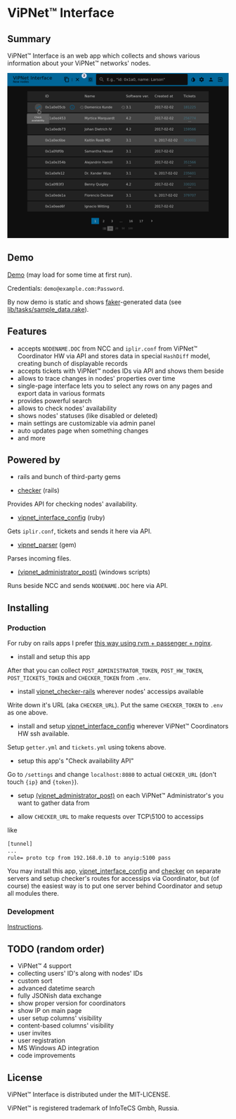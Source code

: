 # ViPNet™ Interface

## Summary

ViPNet™ Interface is an web app which collects and shows various information about your ViPNet™ networks' nodes.

![main window](/doc/img/main.png?raw=true)

## Demo

[Demo](https://vipnet-interface-demo.herokuapp.com) (may load for some time at first run).

Credentials: `demo@example.com:Password`.

By now demo is static and shows [faker](https://github.com/stympy/faker)-generated data (see [lib/tasks/sample_data.rake](sample_data.rake)).

## Features

* accepts `NODENAME.DOC` from NCC and `iplir.conf` from ViPNet™ Coordinator HW via API and stores data in special `HashDiff` model, creating bunch of displayable records
* accepts tickets with ViPNet™ nodes IDs via API and shows them beside
* allows to trace changes in nodes' properties over time
* single-page interface lets you to select any rows on any pages and export data in various formats
* provides powerful search
* allows to check nodes' availability
* shows nodes' statuses (like disabled or deleted)
* main settings are customizable via admin panel
* auto updates page when something changes
* and more

## Powered by

* rails and bunch of third-party gems

* [checker](https://github.com/kengho/checker) (rails)

Provides API for checking nodes' availability.

* [vipnet_interface_config](https://github.com/kengho/vipnet_interface_config) (ruby)

Gets `iplir.conf`, tickets and sends it here via API.

* [vipnet_parser](https://github.com/kengho/vipnet_parser) (gem)

Parses incoming files.

* [(vipnet_administrator_post)](https://github.com/kengho/vipnet_administrator_post) (windows scripts)

Runs beside NCC and sends `NODENAME.DOC` here via API.

## Installing

### Production

For ruby on rails apps I prefer [this way using rvm + passenger + nginx](https://www.phusionpassenger.com/library/walkthroughs/deploy/ruby/ownserver/nginx/oss/install_language_runtime.html/).

* install and setup this app

After that you can collect `POST_ADMINISTRATOR_TOKEN`, `POST_HW_TOKEN`, `POST_TICKETS_TOKEN` and `CHECKER_TOKEN` from `.env`.

* install [vipnet_checker-rails](https://github.com/kengho/vipnet_checker-rails) wherever nodes' accessips available

Write down it's URL (aka `CHECKER_URL`). Put the same `CHECKER_TOKEN` to `.env` as one above.

* install and setup [vipnet_interface_config](https://github.com/kengho/vipnet_interface_config) wherever ViPNet™ Coordinators HW ssh available.

Setup `getter.yml` and `tickets.yml` using tokens above.

* setup this app's "Check availability API"

 Go to `/settings` and change `localhost:8080` to actual `CHECKER_URL` (don't touch `{ip}` and `{token}`).

* setup [(vipnet_administrator_post)](https://github.com/kengho/vipnet_administrator_post) on each ViPNet™ Administrator's you want to gather data from

* allow `CHECKER_URL` to make requests over TCP\5100 to accessips

like
```
[tunnel]
...
rule= proto tcp from 192.168.0.10 to anyip:5100 pass
```

You may install this app, [vipnet_interface_config](https://github.com/kengho/vipnet_interface_config) and [checker](https://github.com/kengho/vipnet_checker) on separate servers and setup checker's routes for accessips via Coordinator, but (of course) the easiest way is to put one server behind Coordinator and setup all modules there.

### Development

[Instructions](https://gist.github.com/kengho/37f3591a525454567b454d165dbc0132).

## TODO (random order)

* ViPNet™ 4 support
* collecting users' ID's along with nodes' IDs
* custom sort
* advanced datetime search
* fully JSONish data exchange
* show proper version for coordinators
* show IP on main page
* user setup columns' visibility
* content-based columns' visibility
* user invites
* user registration
* MS Windows AD integration
* code improvements

## License

ViPNet™ Interface is distributed under the MIT-LICENSE.

ViPNet™ is registered trademark of InfoTeCS Gmbh, Russia.
